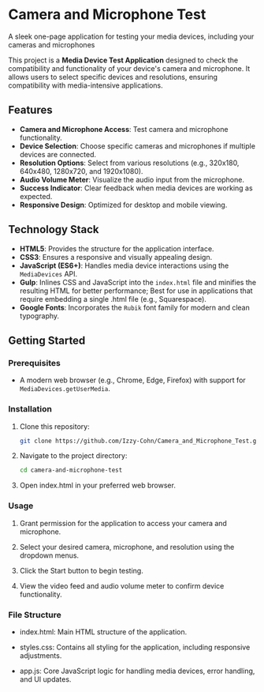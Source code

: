 # Camera and Microphone Test
A sleek one-page application for testing your media devices, including your cameras and microphones


This project is a **Media Device Test Application** designed to check the compatibility and functionality of your device's camera and microphone. It allows users to select specific devices and resolutions, ensuring compatibility with media-intensive applications.

## Features

- **Camera and Microphone Access**: Test camera and microphone functionality.
- **Device Selection**: Choose specific cameras and microphones if multiple devices are connected.
- **Resolution Options**: Select from various resolutions (e.g., 320x180, 640x480, 1280x720, and 1920x1080).
- **Audio Volume Meter**: Visualize the audio input from the microphone.
- **Success Indicator**: Clear feedback when media devices are working as expected.
- **Responsive Design**: Optimized for desktop and mobile viewing.

## Technology Stack

- **HTML5**: Provides the structure for the application interface.
- **CSS3**: Ensures a responsive and visually appealing design.
- **JavaScript (ES6+)**: Handles media device interactions using the `MediaDevices` API.
- **Gulp**: Inlines CSS and JavaScript into the `index.html` file and minifies the resulting HTML for better performance; Best for use in applications that require embedding a single .html file (e.g., Squarespace).
- **Google Fonts**: Incorporates the `Rubik` font family for modern and clean typography.

## Getting Started

### Prerequisites

- A modern web browser (e.g., Chrome, Edge, Firefox) with support for `MediaDevices.getUserMedia`.

### Installation

1. Clone this repository:
   ```bash
   git clone https://github.com/Izzy-Cohn/Camera_and_Microphone_Test.git
    ```

2. Navigate to the project directory:
    ```bash
    cd camera-and-microphone-test
    ```

3. Open index.html in your preferred web browser.

### Usage

1. Grant permission for the application to access your camera and microphone.

2. Select your desired camera, microphone, and resolution using the dropdown menus.

3. Click the Start button to begin testing.

4. View the video feed and audio volume meter to confirm device functionality.

### File Structure

- index.html: Main HTML structure of the application.

- styles.css: Contains all styling for the application, including responsive adjustments.

- app.js: Core JavaScript logic for handling media devices, error handling, and UI updates.
